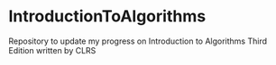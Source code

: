 # IntroductionToAlgorithms
Repository to update my progress on Introduction to Algorithms Third Edition written by CLRS
